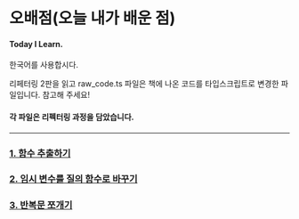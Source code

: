
# 오배점(오늘 내가 배운 점)   
#### Today I Learn.  
한국어를 사용합시다.

리페터링 2판을 읽고 raw_code.ts 파일은
책에 나온 코드를 타입스크립트로 변경한 파일입니다. 참고해 주세요!   
   
#### 각 파일은 리펙터링 과정을 담았습니다.   
* * *
   
### [1. 함수 추출하기](https://github.com/chap95/TIL/blob/master/amountFor.md)   
### [2. 임시 변수를 질의 함수로 바꾸기](https://github.com/chap95/TIL/blob/master/playFor.md)   
### [3. 반복문 쪼개기](https://github.com/chap95/TIL/blob/master/totalVolumeCredits.md)
